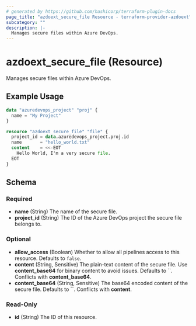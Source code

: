 ```yaml
---
# generated by https://github.com/hashicorp/terraform-plugin-docs
page_title: "azdoext_secure_file Resource - terraform-provider-azdoext"
subcategory: ""
description: |-
  Manages secure files within Azure DevOps.
---
```


# azdoext_secure_file (Resource)

Manages secure files within Azure DevOps.

## Example Usage

```terraform
data "azuredevops_project" "proj" {
  name = "My Project"
}

resource "azdoext_secure_file" "file" {
  project_id = data.azuredevops_project.proj.id
  name       = "hello_world.txt"
  content    = <<-EOT
    Hello World, I'm a very secure file.
  EOT
}
```

<!-- schema generated by tfplugindocs -->
## Schema

### Required

- **name** (String) The name of the secure file.
- **project_id** (String) The ID of the Azure DevOps project the secure file belongs to.

### Optional

- **allow_access** (Boolean) Whether to allow all pipelines access to this resource. Defaults to `false`.
- **content** (String, Sensitive) The plain-text content of the secure file. Use **content_base64** for binary content to avoid issues. Defaults to ``. Conflicts with **content_base64**.
- **content_base64** (String, Sensitive) The base64 encoded content of the secure file. Defaults to ``. Conflicts with **content**.

### Read-Only

- **id** (String) The ID of this resource.


